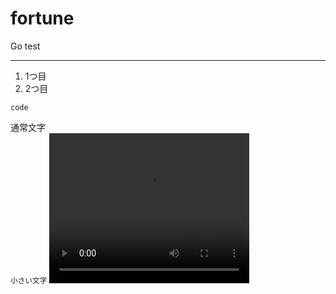# fortune

Go test
___

1. 1つ目
1. 2つ目

```
code
```

<html>
通常文字</br>
<small>小さい文字</small>
<video width="320" height="240" controls>

  <source src="video.mov" type="video/mp4">
</video>
</html>
